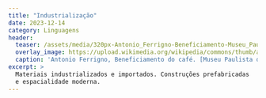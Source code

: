 ```yaml
---
title: "Industrialização"
date: 2023-12-14
category: Linguagens
header:
  teaser: /assets/media/320px-Antonio_Ferrigno-Beneficiamento-Museu_Paulista.jpg
  overlay_image: https://upload.wikimedia.org/wikipedia/commons/thumb/a/a2/Antonio_Ferrigno_-_O_Beneficiamento,_Acervo_do_Museu_Paulista_da_USP.jpg/2560px-Antonio_Ferrigno_-_O_Beneficiamento,_Acervo_do_Museu_Paulista_da_USP.jpg
  caption: 'Antonio Ferrigno, Beneficiamento do café. [Museu Paulista da <span class="smallcaps">USP</span>]()https://commons.wikimedia.org/wiki/File:Antonio_Ferrigno_-_O_Beneficiamento,_Acervo_do_Museu_Paulista_da_USP.jpg'
excerpt: >
  Materiais industrializados e importados. Construções prefabricadas
  e espacialidade moderna.
---
```

